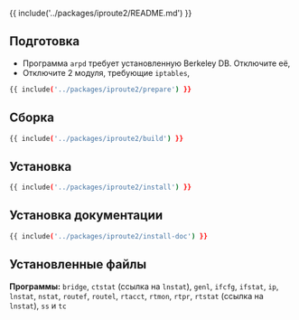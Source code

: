 {{ include('../packages/iproute2/README.md') }}

## Подготовка

- Программа `arpd` требует установленную Berkeley DB. Отключите её,
- Отключите 2 модуля, требующие `iptables`,

```bash 
{{ include('../packages/iproute2/prepare') }}
```

## Сборка

```bash 
{{ include('../packages/iproute2/build') }}
```

## Установка

```bash 
{{ include('../packages/iproute2/install') }}
```

## Установка документации

```bash 
{{ include('../packages/iproute2/install-doc') }}
```

## Установленные файлы

**Программы:** `bridge`, `ctstat` (ссылка на `lnstat`), `genl`, `ifcfg`, `ifstat`, `ip`, `lnstat`, `nstat`, `routef`, `routel`, `rtacct`, `rtmon`, `rtpr`, `rtstat` (ссылка на `lnstat`), `ss` и `tc`


